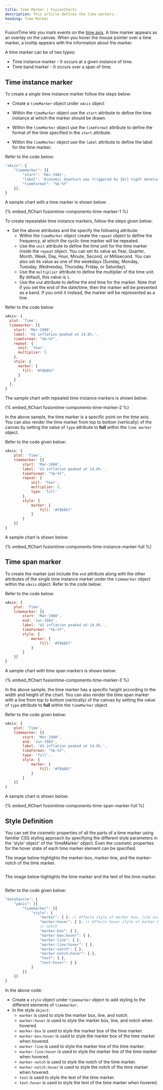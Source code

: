 ```yaml
---
title: Time Marker | FusionCharts
description: This article defines the time markers.
heading: Time Marker
---
```


FusionTime lets you mark events on the [time axis](/fusiontime/fusiontime-component/time-axis). A time marker appears as an overlay on the canvas. When you hover the mouse pointer over a time marker, a tooltip appears with the information about the marker.

A time marker can be of two types:

- Time instance marker - It occurs at a given instance of time.
- Time band marker - It occurs over a span of time.

## Time instance marker

To create a single time instance marker follow the steps below:

- Create a `timeMarker` object under `xAxis` object

- Within the `timeMarker` object use the `start` attribute to define the time instance at which the marker should be drawn.

- Within the `timeMarker` object use the `timeFormat` attribute to define the format of the time specified in the `start` attribute.

- Within the `timeMarker` object use the `label` attribute to define the label for the time marker.

Refer to the code below:

```javascript
"xAxis": {
    "timemarker": [{
        "start": 'Mar-1982',
        "label": 'Economic downturn was triggered by {br} tight monetary policy in an effort to {br} fight mounting inflation.',
        "timeFormat": "%b-%Y"
    }],
}
```

A sample chart with a time marker is shown below:

{% embed_ftChart fusiontime-components-time-marker-1 %}

To create repeatable time instance markers, follow the steps given below:

- Set the above attributes and the specify the following attribute:
  - Within the `timeMarker` object create the `repeat` object to define the frequency, at which the cyclic time marker will be repeated.
  - Use the `unit` attribute to define the time unit for the time marker inside the `repeat` object. You can set its value as Year, Quarter, Month, Week, Day, Hour, Minute, Second, or Millisecond. You can also set its value as one of the weekdays (Sunday, Monday, Tuesday, Wednesday, Thursday, Friday, or Saturday).
  - Use the `multiplier` attribute to define the multiplier of the time unit. By default, this value is `1`.
  - Use the `end` attribute to define the end time for the marker. Note that if you set the end of the date/time, then the marker will be presented as a band. If you omit it instead, the marker will be represented as a line.

Refer to the code below:

```javascript
xAxis: {
  plot: 'Time',
  timemarker: [{
    start: 'Mar-1980',
    label: 'US inflation peaked at 14.8%.',
    timeFormat: "%b-%Y",
    repeat: {
      unit: 'Year',
      multiplier: 5
    },
    style: {
      marker: {
        fill: '#f8b8b7'
      }
    }
  },
}
```

The sample chart with repeated time instance markers is shown below:

{% embed_ftChart fusiontime-components-time-marker-2 %}

In the above sample, the time marker is a specific point on the time axis. You can also render the time marker from top to bottom (vertically) of the canvas by setting the value of `type` attribute to **full** within the `time marker` object.

Refer to the code given below:

```javascript
xAxis: {
    plot: 'Time',
    timemarker: [{
        start: 'Mar-1980',
        label: 'US inflation peaked at 14.8%.',
        timeFormat: "%b-%Y",
        repeat: {
            unit: 'Year',
            multiplier: 5,
            type: 'full'
        },
        style: {
            marker: {
                fill: '#f8b8b7'
            }
        }
    }]
}
```

A sample chart is shown below:

{% embed_ftChart fusiontime-components-time-instance-marker-full %}

## Time span marker

To create the marker just include the `end` attribute along with the other attributes of the single time instance marker under the `timemarker` object within the `xAxis` object. Refer to the code below:

Refer to the code below:

```javascript
xAxis: {
    plot: 'Time',
    timemarker: [{
        start: 'Mar-1980',
        end: 'Jun-1983',
        label: 'US inflation peaked at 14.8%.',
        timeFormat: "%b-%Y",
        style: {
            marker: {
                fill: '#f8b8b7'
            }
        }
    }]
}
```

A sample chart with time span markers is shown below:

{% embed_ftChart fusiontime-components-time-marker-3 %}

In the above sample, the time marker has a specific height according to the width and height of the chart. You can also render the time span marker with a line from top to bottom (vertically) of the canvas by setting the value of `type` attribute to **full** within the `timeMarker` object.

Refer to the code given below:

```javascript
xAxis: {
    plot: 'Time',
    timemarker: [{
        start: 'Mar-1980',
        end: 'Jun-1983',
        label: 'US inflation peaked at 14.8%.',
        timeFormat: "%b-%Y",
        type: 'full',
        style: {
            marker: {
                fill: '#f8b8b7'
            }
        }
    }]
}
```

A sample chart is shown below:

{% embed_ftChart fusiontime-components-time-span-marker-full %}

## Style Definition

You can set the cosmetic properties of all the parts of a time marker using familiar CSS styling approach by specifying the different style parameters in the 'style' object' of the 'timeMarker' object. Even the cosmetic properties for the hover state of each time marker element can be specified.

The image below highlights the marker-box, marker-line, and the marker-notch of the time marker.

<Image>

The image below highlights the time marker and the text of the time marker.

<IMAGE>

Refer to the code given below:

```javascript
"dataSource": {
    "yAxis": [{
        "timemarker": [{
            "style": {
                "marker": { }, // Affects style of marker box, line and notch
                "marker:hover": { }, // Affects hover style of marker box, line and
                // notch
                "marker-box": { },
                "marker-box:hover": { },
                "marker-line": { },
                "marker-line:hover": { },
                "marker-notch": { },
                "marker-notch:hover": { },
                "text": { },
                "text:hover": { }
            }
        }]
    }]
}
```

In the above code:

- Create a `style` object under `timemarker` object to add styling to the different elements of `timemarker`.
- In the style `object`:
  - `marker` is used to style the marker box, line, and notch.
  - `marker:hover` is used to style the marker box, line, and notch when hovered.
  - `marker-box` is used to style the marker box of the time marker.
  - `marker-box:hover` is used to style the marker box of the time marker when hovered.
  - `marker-line` is used to style the marker line of the time marker.
  - `marker-line:hover` is used to style the marker line of the time marker when hovered.
  - `marker-notch` is used to style the notch of the time marker.
  - `marker-notch:hover` is used to style the notch of the time marker when hovered.
  - `text` is used to style the text of the time marker.
  - `text:hover` is used to style the text of the time marker when hovered.
